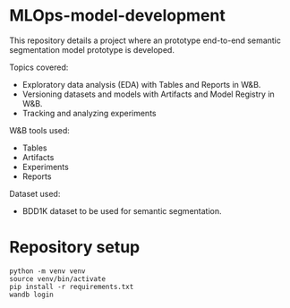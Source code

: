 # MLOps-model-development
This repository details a project where an prototype end-to-end semantic segmentation model prototype is developed.

Topics covered:
* Exploratory data analysis (EDA) with Tables and Reports in W&B.
* Versioning datasets and models with Artifacts and Model Registry in W&B.
* Tracking and analyzing experiments

W&B tools used: 
* Tables
* Artifacts
* Experiments
* Reports

Dataset used:

* BDD1K dataset to be used for semantic segmentation.

# Repository setup

```
python -m venv venv
source venv/bin/activate
pip install -r requirements.txt
wandb login
```